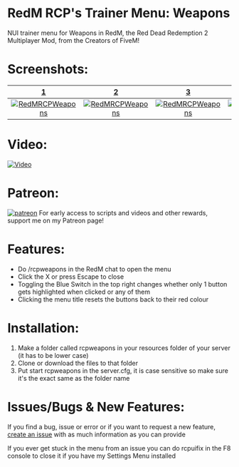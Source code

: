 # RedM RCP's Trainer Menu: Weapons
NUI trainer menu for Weapons in RedM, the Red Dead Redemption 2 Multiplayer Mod, from the Creators of FiveM!
# Screenshots:
<a href="https://www.rcpisawesome.co.uk/dev/RedMRCPWeapons/1.png" target="_blank">**1**</a>|<a href="https://www.rcpisawesome.co.uk/dev/RedMRCPWeapons/2.png" target="_blank">**2**</a>|<a href="https://www.rcpisawesome.co.uk/dev/RedMRCPWeapons/3.png" target="_blank">**3**</a>|<a href="https://www.rcpisawesome.co.uk/dev/RedMRCPWeapons/4.png" target="_blank">**4**</a>
:---:|:---:|:---:|:---:
<a href="https://www.rcpisawesome.co.uk/dev/RedMRCPWeapons/1.png" target="_blank"><img alt="RedMRCPWeapons" src="https://www.rcpisawesome.co.uk/dev/RedMRCPWeapons/1.png"></a>|<a href="https://www.rcpisawesome.co.uk/dev/RedMRCPWeapons/2.png" target="_blank"><img alt="RedMRCPWeapons" src="https://www.rcpisawesome.co.uk/dev/RedMRCPWeapons/2.png"></a>|<a href="https://www.rcpisawesome.co.uk/dev/RedMRCPWeapons/3.png" target="_blank"><img alt="RedMRCPWeapons" src="https://www.rcpisawesome.co.uk/dev/RedMRCPWeapons/3.png"></a>|<a href="https://www.rcpisawesome.co.uk/dev/RedMRCPWeapons/4.png" target="_blank"><img alt="RedMRCPWeapons" src="https://www.rcpisawesome.co.uk/dev/RedMRCPWeapons/4.png"></a>
# Video:
[![Video](https://img.youtube.com/vi/HO0ExI--iwQ/maxresdefault.jpg)](https://www.youtube.com/watch?v=HO0ExI--iwQ)
# Patreon:
[![patreon](https://c5.patreon.com/external/favicon/favicon.ico)](https://www.patreon.com/RCPisAwesome)     For early access to scripts and videos and other rewards, support me on my Patreon page!
# Features:
- Do /rcpweapons in the RedM chat to open the menu
- Click the X or press Escape to close
- Toggling the Blue Switch in the top right changes whether only 1 button gets highlighted when clicked or any of them
- Clicking the menu title resets the buttons back to their red colour
# Installation:
1. Make a folder called rcpweapons in your resources folder of your server (it has to be lower case)
2. Clone or download the files to that folder
3. Put start rcpweapons in the server.cfg, it is case sensitive so make sure it's the exact same as the folder name
# Issues/Bugs &amp; New Features:
If you find a bug, issue or error or if you want to request a new feature, [create an issue](https://github.com/RCPisAwesome/RedMRCPWeapons/issues) with as much information as you can provide

If you ever get stuck in the menu from an issue you can do rcpuifix in the F8 console to close it if you have my Settings Menu installed

